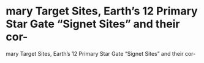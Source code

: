 # mary Target Sites, Earth’s 12 Primary Star Gate “Signet Sites” and their cor-

mary Target Sites, Earth’s 12 Primary Star Gate “Signet Sites” and their cor-